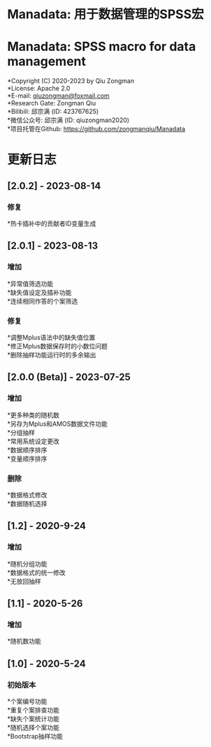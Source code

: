 # Manadata: 用于数据管理的SPSS宏   
# Manadata: SPSS macro for data management    
*Copyright (C) 2020-2023 by Qiu Zongman    
*License: Apache 2.0    
*E-mail: qiuzongman@foxmail.com    
*Research Gate: Zongman Qiu    
*Bilibili: 邱宗满 (ID: 423767625)    
*微信公众号: 邱宗满 (ID: qiuzongman2020)    
*项目托管在Github: https://github.com/zongmanqiu/Manadata    
    
# 更新日志    
## [2.0.2] - 2023-08-14    
### 修复    
*热卡插补中的贡献者ID变量生成    
## [2.0.1] - 2023-08-13    
### 增加    
*异常值筛选功能    
*缺失值设定及插补功能    
*连续相同作答的个案筛选
### 修复    
*调整Mplus语法中的缺失值位置    
*修正Mplus数据保存时的小数位问题    
*删除抽样功能运行时的多余输出    
## [2.0.0 (Beta)] - 2023-07-25    
### 增加    
*更多种类的随机数    
*另存为Mplus和AMOS数据文件功能    
*分组抽样    
*常用系统设定更改    
*数据顺序排序    
*变量顺序排序    
### 删除    
*数据格式修改    
*数据随机选择    
## [1.2] - 2020-9-24    
### 增加    
*随机分组功能    
*数据格式的统一修改    
*无放回抽样    
## [1.1] - 2020-5-26    
### 增加    
*随机数功能    
## [1.0] - 2020-5-24    
### 初始版本    
*个案编号功能    
*重复个案排查功能    
*缺失个案统计功能    
*随机选择个案功能    
*Bootstrap抽样功能    
